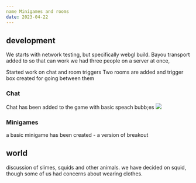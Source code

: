 ```yaml
---
name Minigames and rooms
date: 2023-04-22
---
```

## development
We starts with network testing, but specifically webgl build.
Bayou transport added to so that can work
we had three people on a server at once,



Started work on chat and room triggers
Two rooms are added and trigger box created for going between them



### Chat
Chat has been added to the game with basic speach bubb;es
![](/devlog/uploads/week2/chat.webp)

### Minigames
a basic minigame has been created - a version of breakout



## world
discussion of slimes, squids and other animals.
we have decided on squid, though some of us had concerns about wearing clothes.
